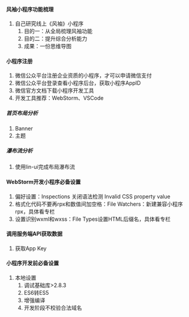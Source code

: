 #### 风袖小程序功能梳理

1. 自己研究线上《风袖》小程序
   1. 目的一：从全局梳理风袖功能
   2. 目的二：提升综合分析能力
   3. 成果：一份思维导图

#### 小程序注册

1. 微信公众平台注册企业资质的小程序，才可以申请微信支付
2. 微信公众平台登录查看小程序后台，获取小程序AppID
3. 微信官方文档下载小程序开发工具
4. 开发工具推荐：WebStorm、VSCode

##### 首页布局分析

1. Banner
2. 主题

##### 瀑布流分析

1. 使用lin-ui完成布局瀑布流

#### WebStorm开发小程序必备设置

1. 偏好设置：Inspections 关闭语法检测 Invalid CSS property value
2. 格式化代码不要再rpx和数值间加空格：File Watchers：新建兼容小程序rpx，具体看专栏
3. 设置识别wxml和wxss：File Types设置HTML后缀名，具体看专栏

#### 调用服务端API获取数据

1. 获取App Key

#### 小程序开发前必备设置

1. 本地设置
   1. 调试基础库>2.8.3
   2. ES6转ES5
   3. 增强编译
   4. 开发阶段不校验合法域名